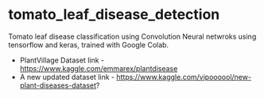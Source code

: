 # tomato_leaf_disease_detection

Tomato leaf disease classification using Convolution Neural netwroks using tensorflow and keras, trained with Google Colab.

- PlantVillage Dataset link - https://www.kaggle.com/emmarex/plantdisease
- A new updated dataset link - https://www.kaggle.com/vipoooool/new-plant-diseases-dataset?
